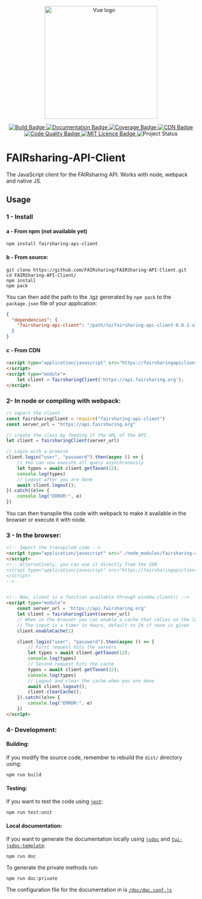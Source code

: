 <p align="center"><a href="https://beta.fairsharing.org/" target="_blank" rel="noopener noreferrer"><img width="300" src="https://beta.fairsharing.org/assets/fairsharing-logo.svg" alt="Vue logo"></a></p>
<p align="center">
    <a href="https://github.com/FAIRsharing/FAIRSharing-API-Client/actions/workflows/unit_tests.yml" target="_blank" rel="noopener noreferrer">
        <img src="https://github.com/FAIRsharing/FAIRSharing-API-Client/actions/workflows/unit_tests.yml/badge.svg" alt="Build Badge"/> 
    </a>
    <a href="https://fairsharingapidoc.netlify.app" target="_blank" rel="noopener noreferrer">
        <img src="https://api.netlify.com/api/v1/badges/edd1e884-83d9-46f4-902c-b4078c3acc22/deploy-status" alt="Documentation Badge"/> 
    </a>
    <a href="https://coveralls.io/github/FAIRsharing/FAIRSharing-API-Client?branch=main" target="_blank" rel="noopener noreferrer"> 
        <img src="https://coveralls.io/repos/github/FAIRsharing/FAIRSharing-API-Client/badge.svg?branch=main" alt="Coverage Badge"/> 
    </a>
    <a href="https://fairsharingapiclientcdn.netlify.app/fairsharing.min.js" target="_blank" rel="noopener noreferrer"> 
        <img src="https://img.shields.io/badge/CDN-netlify-success" alt="CDN Badge"/> 
    </a>
    <a href="https://www.codacy.com/gh/FAIRsharing/FAIRSharing-API-Client/dashboard?utm_source=github.com&amp;utm_medium=referral&amp;utm_content=FAIRsharing/FAIRSharing-API-Client&amp;utm_campaign=Badge_Grade" target="_blank" rel="noopener noreferrer"> 
        <img src="https://app.codacy.com/project/badge/Grade/caedac1ab73341759acc2b815aaff355" alt="Code Quality Badge"/> 
    </a>
    <a href="https://lbesson.mit-license.org/" target="_blank" rel="noopener noreferrer"> 
        <img src="https://img.shields.io/badge/License-MIT-blue.svg" alt="MIT Licence Badge"/> 
    </a>
    <img src="https://img.shields.io/badge/status-alpha-orange" alt="Project Status"/>
</p>



# FAIRsharing-API-Client

The JavaScript client for the FAIRsharing API. Works with node, webpack and native JS.

## Usage

### 1 - Install 

#### a - From npm (not available yet)
```shell
npm install fairsharing-api-client
```

#### b - From source:
```shell
git clone https://github.com/FAIRsharing/FAIRSharing-API-Client.git
cd FAIRSharing-API-Client/
npm install
npm pack
```
You can then add the path to the .tgz generated by `npm pack` to the `package.json` file of your application:

```json
{
  "dependencies": {
    "fairsharing-api-client": "/path/to/fairsharing-api-client-0.0.1-alpha.0.tgz"
  }
}
```

#### c - From CDN
```html
<script type="application/javascript" src="https://fairsharingapiclientcdn.netlify.app/fairsharing.min.js">
</script>
<script type="module">
    let client = fairsharingClient('https://api.fairsharing.org');
</script>
```

###  2- In node or compiling with webpack:
```js
// import the client
const fairsharingClient = require("fairsharing-api-client")  
const server_url = "https://api.fairsharing.org"

// create the class by feeding it the URL of the API.
let client = fairsharingClient(server_url)

// Login with a promise
client.login("user", "password").then(async () => {
    // You can now execute all query asynchronously
    let types = await client.getTaxon(12);
    console.log(types)
    // Logout after you are done
    await client.logout();
}).catch((e)=> {
    console.log("ERROR:", e)
})
```
You can then transpile this code with webpack to make it available in the browser or execute it with node.

### 3 - In the browser:
```html
<!-- Import the transpiled code -->
<script type="application/javascript" src="./node_modules/fairsharing-api-client/dist/fairsharing.min.js">
</script>
<!-- Alternatively, you can use it directly from the CDN 
<script type="application/javascript" src="https://fairsharingapiclientcdn.netlify.app/fairsharing.min.js">
</script>
-->


<!-- Now, client is a function available through window.client() -->
<script type="module">
    const server_url = 'https://api.fairsharing.org'
    let client = fairsharingClient(server_url)
    // When in the browser you can enable a cache that relies on the localStorage
    // The input is a timer in hours, default to 24 if none is given
    client.enableCache(1)

    client.login("user", "password").then(async () => {
        // First request hits the servers
        let types = await client.getTaxon(12);
        console.log(types)
        // Second request hits the cache
        types = await client.getTaxon(12);
        console.log(types)
        // Logout and clear the cache when you are done
        await client.logout();
        client.clearCache();
    }).catch((e)=> {
        console.log("ERROR:", e)
    })
</script>
```

### 4- Development:

#### Building:
If you modify the source code, remember to rebuild the `dist/` directory using:
```shell
npm run build
```

#### Testing:
If you want to test the code using [`jest`](https://github.com/facebook/jest):
```shell
npm run test:unit
```

#### Local documentation:
If you want to generate the documentation locally using [`jsdoc`](https://github.com/jsdoc/jsdoc) 
and [`tui-jsdoc-template`](https://github.com/nhn/tui.jsdoc-template):
```shell
npm run doc
```

To generate the private methods run:
```shell
npm run doc:private
```

The configuration file for the documentation in is [`/doc/doc.conf.js`](https://github.com/FAIRsharing/FAIRSharing-API-Client/tree/main/doc)
